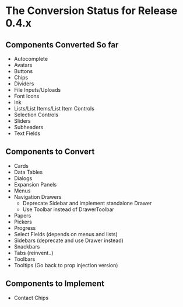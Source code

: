 # The Conversion Status for Release 0.4.x

## Components Converted So far

- Autocomplete
- Avatars
- Buttons
- Chips
- Dividers
- File Inputs/Uploads
- Font Icons
- Ink
- Lists/List Items/List Item Controls
- Selection Controls
- Sliders
- Subheaders
- Text Fields

## Components to Convert

- Cards
- Data Tables
- Dialogs
- Expansion Panels
- Menus
- Navigation Drawers
  - Deprecate Sidebar and implement standalone Drawer
  - Use Toolbar instead of DrawerToolbar
- Papers
- Pickers
- Progress
- Select Fields (depends on menus and lists)
- Sidebars (deprecate and use Drawer instead)
- Snackbars
- Tabs (reinvent..)
- Toolbars
- Tooltips (Go back to prop injection version)


## Components to Implement

- Contact Chips
